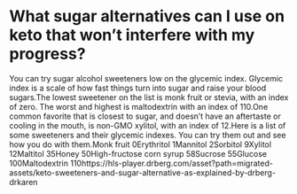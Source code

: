 # What sugar alternatives can I use on keto that won’t interfere with my progress?

You can try sugar alcohol sweeteners low on the glycemic index. Glycemic index is a scale of how fast things turn into sugar and raise your blood sugars.The lowest sweetener on the list is monk fruit or stevia, with an index of zero. The worst and highest is maltodextrin with an index of 110.One common favorite that is closest to sugar, and doesn’t have an aftertaste or cooling in the mouth, is non-GMO xylitol, with an index of 12.Here is a list of some sweeteners and their glycemic indexes. You can try them out and see how you do with them.Monk fruit 0Erythritol 1Mannitol 2Sorbitol 9Xylitol 12Maltitol 35Honey 50High-fructose corn syrup 58Sucrose 55Glucose 100Maltodextrin 110https://hls-player.drberg.com/asset?path=migrated-assets/keto-sweeteners-and-sugar-alternative-as-explained-by-drberg-drkaren